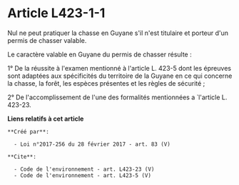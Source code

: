 # Article L423-1-1

Nul ne peut pratiquer la chasse en Guyane s'il n'est titulaire et porteur d'un permis de chasser valable. 

Le caractère valable en Guyane du permis de chasser résulte : 

1° De la réussite à l'examen mentionné à l'article L. 423-5 dont les épreuves sont adaptées aux spécificités du territoire de
la Guyane en ce qui concerne la chasse, la forêt, les espèces présentes et les règles de sécurité ; 

2° De l'accomplissement de l'une des formalités mentionnées a ̀ l'article L. 423-23.

**Liens relatifs à cet article**

	**Créé par**:

	  - Loi n°2017-256 du 28 février 2017 - art. 83 (V)

	**Cite**:

	  - Code de l'environnement - art. L423-23 (V)
	  - Code de l'environnement - art. L423-5 (V)
